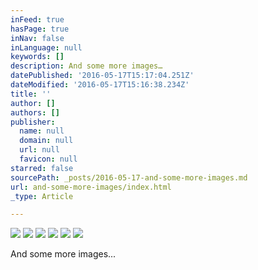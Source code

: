 ```yaml
---
inFeed: true
hasPage: true
inNav: false
inLanguage: null
keywords: []
description: And some more images…
datePublished: '2016-05-17T15:17:04.251Z'
dateModified: '2016-05-17T15:16:38.234Z'
title: ''
author: []
authors: []
publisher:
  name: null
  domain: null
  url: null
  favicon: null
starred: false
sourcePath: _posts/2016-05-17-and-some-more-images.md
url: and-some-more-images/index.html
_type: Article

---
```

![](https://the-grid-user-content.s3-us-west-2.amazonaws.com/01c95c88-cfc1-4c92-9747-731fdef85928.jpg)
![](https://the-grid-user-content.s3-us-west-2.amazonaws.com/d670987a-87ac-4087-8d9d-51a39263e5eb.jpg)
![](https://the-grid-user-content.s3-us-west-2.amazonaws.com/49ac3cda-d055-4114-bcf2-12f9d60f109b.jpg)
![](https://the-grid-user-content.s3-us-west-2.amazonaws.com/bc6273a3-2963-47da-83ad-692d8d87b8d1.jpg)
![](https://the-grid-user-content.s3-us-west-2.amazonaws.com/5b97f265-e094-4d17-a38d-3d0de8af6f4e.jpg)
![](https://the-grid-user-content.s3-us-west-2.amazonaws.com/6b581a9e-944f-47b7-b699-e55ca02d519e.jpg)

And some more images...